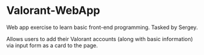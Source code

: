 # Valorant-WebApp
Web app exercise to learn basic front-end programming. Tasked by Sergey.

Allows users to add their Valorant accounts (along with basic information) via input form as a card to the page.
